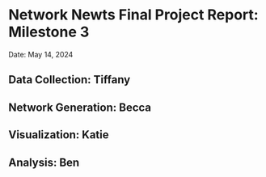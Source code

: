 # Network Newts Final Project Report: Milestone 3
Date: May 14, 2024

## Data Collection: Tiffany

## Network Generation: Becca


## Visualization: Katie

## Analysis: Ben
